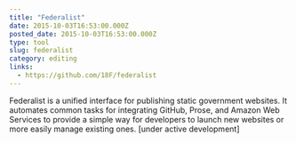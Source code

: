```yaml
---
title: "Federalist"
date: 2015-10-03T16:53:00.000Z
posted_date: 2015-10-03T16:53:00.000Z
type: tool
slug: federalist
category: editing
links:
  - https://github.com/18F/federalist
---
```

Federalist is a unified interface for publishing static government websites. It automates common tasks for integrating GitHub, Prose, and Amazon Web Services to provide a simple way for developers to launch new websites or more easily manage existing ones. [under active development]





